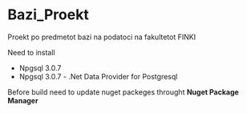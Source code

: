 # Bazi_Proekt
Proekt po predmetot bazi na podatoci na fakultetot FINKI

Need to install 
<ul>
<li>Npgsql 3.0.7</li>
<li>Npgsql 3.0.7 - .Net Data Provider for Postgresql</li>
</ul>

Before build need to update nuget packeges throught <b>Nuget Package Manager</b>
